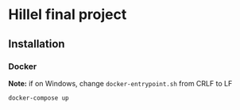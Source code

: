 # Hillel final project

## Installation

### Docker

**Note:** if on Windows, change `docker-entrypoint.sh` from CRLF to LF

```bash
docker-compose up
```
